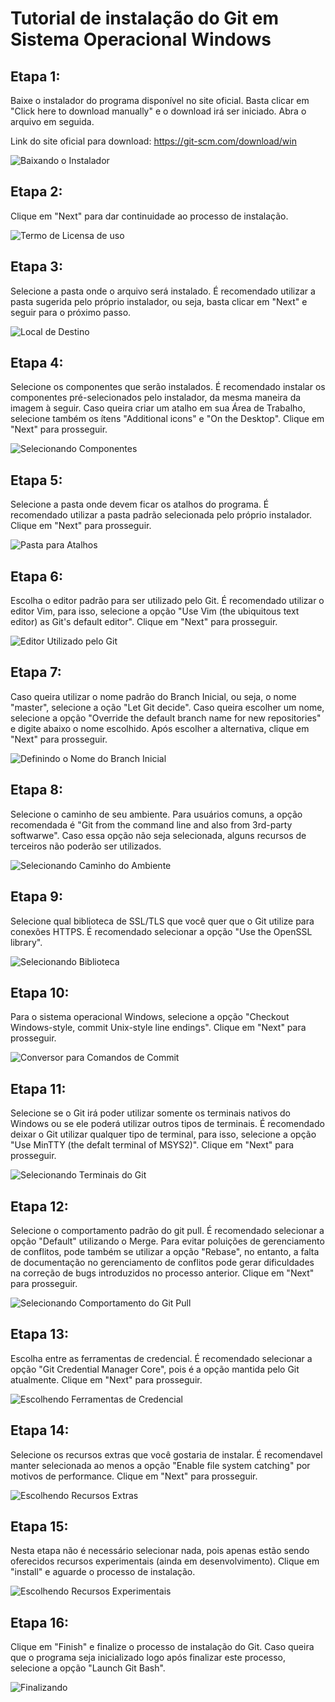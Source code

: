 # Tutorial de instalação do Git em Sistema Operacional Windows

## Etapa 1:

Baixe o instalador do programa disponível no site oficial. Basta clicar em "Click here to download manually" e o download irá ser iniciado. Abra o arquivo em seguida.

Link do site oficial para download: https://git-scm.com/download/win

![Baixando o Instalador](images/00.PNG "Baixando o Instalador")

## Etapa 2:

Clique em "Next" para dar continuidade ao processo de instalação.

![Termo de Licensa de uso](images/01.PNG "Termo de Licensa de uso")

## Etapa 3:

Selecione a pasta onde o arquivo será instalado. É recomendado utilizar a pasta sugerida pelo próprio instalador, ou seja, basta clicar em "Next" e seguir para o próximo passo.

![Local de Destino](images/02.PNG "Local de Destino")

## Etapa 4:

Selecione os componentes que serão instalados. É recomendado instalar os componentes pré-selecionados pelo instalador, da mesma maneira da imagem à seguir. Caso queira criar um atalho em sua Área de Trabalho, selecione também os ítens "Additional icons" e "On the Desktop".
Clique em "Next" para prosseguir.

![Selecionando Componentes](images/03.PNG "Selecionando Componentes")

## Etapa 5:

Selecione a pasta onde devem ficar os atalhos do programa. É recomendado utilizar a pasta padrão selecionada pelo próprio instalador.
Clique em "Next" para prosseguir.

![Pasta para Atalhos](images/04.PNG "Pasta para Atalhos")

## Etapa 6:

Escolha o editor padrão para ser utilizado pelo Git. É recomendado utilizar o editor Vim, para isso, selecione a opção "Use Vim (the ubiquitous text editor) as Git's default editor".
Clique em "Next" para prosseguir.

![Editor Utilizado pelo Git](images/05.PNG "Editor utilizado pelo Git")

## Etapa 7:

Caso queira utilizar o nome padrão do Branch Inicial, ou seja, o nome "master", selecione a oção "Let Git decide". Caso queira escolher um nome, selecione a opção "Override the default branch name for new repositories" e digite abaixo o nome escolhido.
Após escolher a alternativa, clique em "Next" para prosseguir.

![Definindo o Nome do Branch Inicial](images/06.PNG "Definindo o Nome do Branch Inicial")

## Etapa 8:

Selecione o caminho de seu ambiente. Para usuários comuns, a opção recomendada é "Git from the command line and also from 3rd-party softwarwe". Caso essa opção não seja selecionada, alguns recursos de terceiros não poderão ser utilizados.

![Selecionando Caminho do Ambiente](images/07.PNG "Selecionando Caminho do Ambiente")

## Etapa 9:

Selecione qual biblioteca de SSL/TLS que você quer que o Git utilize para conexões HTTPS. É recomendado selecionar a opção "Use the OpenSSL library".

![Selecionando Biblioteca](images/08.PNG "Selecionando Biblioteca")

## Etapa 10:

Para o sistema operacional Windows, selecione a opção "Checkout Windows-style, commit Unix-style line endings".
Clique em "Next" para prosseguir.

![Conversor para Comandos de Commit](images/09.PNG "Conversor para Comandos de Commit")

## Etapa 11:

Selecione se o Git irá poder utilizar somente os terminais nativos do Windows ou se ele poderá utilizar outros tipos de terminais. É recomendado deixar o Git utilizar qualquer tipo de  terminal, para isso, selecione a opção "Use MinTTY (the defalt terminal of MSYS2)".
Clique em "Next" para prosseguir.

![Selecionando Terminais do Git](images/10.PNG "Selecionando Terminais do Git")

## Etapa 12:

Selecione o comportamento padrão do git pull. É recomendado selecionar a opção "Default" utilizando o Merge. Para evitar poluições de gerenciamento de conflitos, pode também se utilizar a opção "Rebase", no entanto, a falta de documentação no gerenciamento de conflitos pode gerar dificuldades na correção de bugs introduzidos no processo anterior.
Clique em "Next" para prosseguir.

![Selecionando Comportamento do Git Pull](images/11.PNG "Selecionando Comportamento do Git Pull")

## Etapa 13:

Escolha entre as ferramentas de credencial. É recomendado selecionar a opção "Git Credential Manager Core", pois é a opção mantida pelo Git atualmente.
Clique em "Next" para prosseguir.

![Escolhendo Ferramentas de Credencial](images/12.PNG "Escolhendo Ferramentas de Credencial")

## Etapa 14:

Selecione os recursos extras que você gostaria de instalar. É recomendavel manter selecionada ao menos a opção "Enable file system catching" por motivos de performance.
Clique em "Next" para prosseguir.

![Escolhendo Recursos Extras](images/13.PNG "Escolhendo Recursos Extras")

## Etapa 15:

Nesta etapa não é necessário selecionar nada, pois apenas estão sendo oferecidos recursos experimentais (ainda em desenvolvimento).
Clique em "install" e aguarde o processo de instalação.

![Escolhendo Recursos Experimentais](images/14.PNG "Escolhendo Recursos Experimentais")

## Etapa 16:

Clique em "Finish" e finalize o processo de instalação do Git. Caso queira que o programa seja inicializado logo após finalizar este processo, selecione a opção "Launch Git Bash".

![Finalizando](images/15.PNG "Finalizando")


